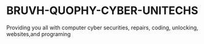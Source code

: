 # BRUVH-QUOPHY-CYBER-UNITECHS
Providing you all with computer cyber securities, repairs, coding, unlocking, websites,and programing

